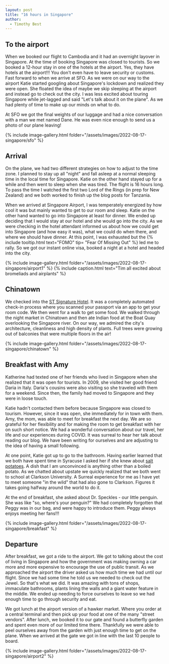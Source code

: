 ```yaml
---
layout: post
title: "16 hours in Singapore"
author:
  - Timothy Best
---
```


## To the airport

When we booked our flight to Cambodia and it had an overnight layover in Singapore. At the time of booking Singapore was closed to tourists. So we booked a 12-hour stay in one of the hotels at the airport. Yes, they have hotels at the airport!!! You don't even have to leave security or customs. Fast forward to when we arrive at SFO. As we were on our way to the airport Katie started googling about Singapore's lockdown and realized they were open. She floated the idea of maybe we skip sleeping at the airport and instead go to check out the city. I was less excited about touring Singapore while jet-lagged and said "Let's talk about it on the plane". As we had plenty of time to make up our minds on what to do.

At SFO we got the final weights of our luggage and had a nice conversation with a man we met named Dane. He was even nice enough to send us a photo of our plane leaving!

{% include image-gallery.html folder="/assets/images/2022-08-17-singapore/sfo" %}


## Arrival

On the plane, we had two different strategies on how to adjust to the time zone. I planned to stay up all "night" and fall asleep at a normal sleeping time in the local time for Singapore. Katie on the other hand stayed up for a while and then went to sleep when she was tired. The flight is 16 hours long. To pass the time I watched the first two Lord of the Rings (in prep for New Zealand) and we both worked to finish up the blog posts for Tanzania.

When we arrived at Singapore Airport, I was temperately energized by how cool it was but mainly wanted to get to our room and sleep. Katie on the other hand wanted to go into Singapore at least for dinner. We ended up deciding that I would stay at our hotel and she would go into the city. As we were checking in the hotel attendant informed us about how we could get into Singapore (and how easy it was), what we could do when there, and where we should have dinner. At this point, I was exhausted but the {% include tooltip.html text="FOMO" tip= "Fear Of Missing Out" %} led me to rally. So we got our instant online visa, booked a night at a hotel and headed into the city. 

{% include image-gallery.html folder="/assets/images/2022-08-17-singapore/airport1" %}
{% include caption.html text="Tim all excited about bromeliads and airplants" %}

## Chinatown

We checked into the [ST Signature Hotel](https://stsignature.com/). It was a completely automated check-in process where you scanned your passport via an app to get your room code.  We then went for a walk to get some food. We walked through the night market in Chinatown and then ate Indian food at the Boat Quay overlooking the Singapore river. On our way, we admired the city's architecture, cleanliness and high density of plants. Full trees were growing out of balconies that were multiple floors in the air!

{% include image-gallery.html folder="/assets/images/2022-08-17-singapore/chinatown" %}

## Breakfast with Amy

Katherine had texted one of her friends who lived in Singapore when she realized that it was open for tourists. In 2009, she visited her good friend Daria in Italy. Daria's cousins were also visiting so she traveled with them for a weekend. Since then, the family had moved to Singapore and they were in loose touch. 

Katie hadn't contacted them before because Singapore was closed to tourism. However, since it was open, she immediately for in town with them. Amy, the mom, was able to meet for breakfast the next day. We are so grateful for her flexibility and for making the room to get breakfast with her on such short notice. We had a wonderful conversation about our travel, her life and our experiences during COVID. It was surreal to hear her talk about reading our blog. We have been writing for ourselves and are adjusting to the idea of having a small following. 

At one point, Katie got up to go to the bathroom. Having earlier learned that we both have spent time in Syracuse I asked her if she knew about [salt potatoes](https://www.allrecipes.com/article/what-are-syracuse-salt-potatoes/). A dish that I am unconvinced is anything other than a boiled potato. As we chatted about upstate we quickly realized that we both went to school at Clarkson University. A Surreal experience for me as I have yet to meet someone "in the wild" that had also gone to Clarkson. Figures it takes going halfway around the world to do it.

At the end of breakfast, she asked about Dr. Speckles - our little penguin. She was like "so, where's your penguin?" We had completely forgotten that Peggy was in our bag, and were happy to introduce them. Peggy always enjoys meeting her fans!!!

{% include image-gallery.html folder="/assets/images/2022-08-17-singapore/breakfast" %}

## Departure

After breakfast, we got a ride to the airport. We got to talking about the cost of living in Singapore and how the government was making owning a car more and more expensive to encourage the use of public transit. As we approached the airport the driver asked us how much time we had until our flight. Since we had some time he told us we needed to check out the Jewel. So that's what we did. It was amazing with tons of shops, immaculate bathrooms, plants lining the walls and a giant water feature in the middle. We ended up needing to force ourselves to leave so we had enough time to go through security and eat. 

We got lunch at the airport version of a hawker market. Where you order at a central terminal and then pick up your food at one of the many "street vendors". After lunch, we booked it to our gate and found a butterfly garden and spent even more of our limited time there. Thankfully we were able to peel ourselves away from the garden with just enough time to get on the plane. When we arrived at the gate we got in line with the last 10 people to board.

{% include image-gallery.html folder="/assets/images/2022-08-17-singapore/airport2" %}
